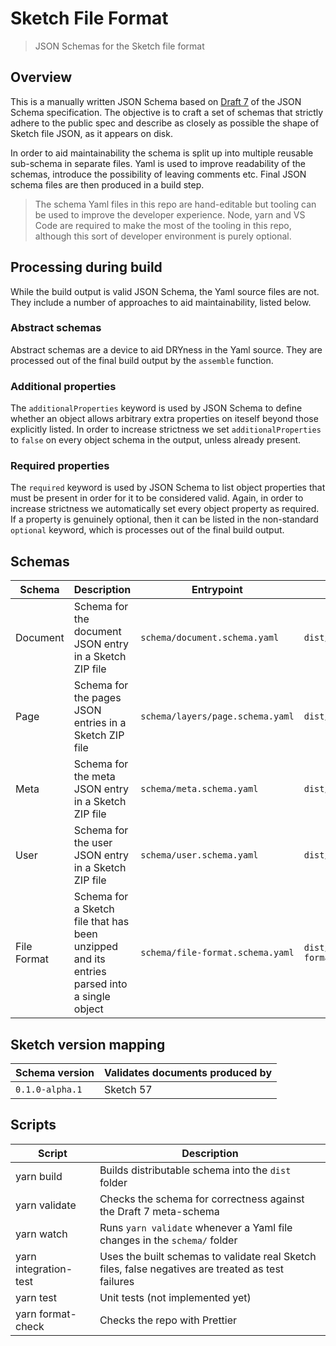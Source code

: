 # Sketch File Format

> JSON Schemas for the Sketch file format

## Overview

This is a manually written JSON Schema based on
[Draft 7](https://json-schema.org/draft-07/json-schema-release-notes.html) of
the JSON Schema specification. The objective is to craft a set of schemas that
strictly adhere to the public spec and describe as closely as possible the shape
of Sketch file JSON, as it appears on disk.

In order to aid maintainability the schema is split up into multiple reusable
sub-schema in separate files. Yaml is used to improve readability of the
schemas, introduce the possibility of leaving comments etc. Final JSON schema
files are then produced in a build step.

> The schema Yaml files in this repo are hand-editable but tooling can be used
> to improve the developer experience. Node, yarn and VS Code are required to
> make the most of the tooling in this repo, although this sort of developer
> environment is purely optional.

## Processing during build

While the build output is valid JSON Schema, the Yaml source files are not. They
include a number of approaches to aid maintainability, listed below.

### Abstract schemas

Abstract schemas are a device to aid DRYness in the Yaml source. They are
processed out of the final build output by the `assemble` function.

### Additional properties

The `additionalProperties` keyword is used by JSON Schema to define whether an
object allows arbitrary extra properties on iteself beyond those explicitly
listed. In order to increase strictness we set `additionalProperties` to `false`
on every object schema in the output, unless already present.

### Required properties

The `required` keyword is used by JSON Schema to list object properties that
must be present in order for it to be considered valid. Again, in order to
increase strictness we automatically set every object property as required. If a
property is genuinely optional, then it can be listed in the non-standard
`optional` keyword, which is processes out of the final build output.

## Schemas

| Schema      | Description                                                                                 | Entrypoint                       | Build output                   |
| ----------- | ------------------------------------------------------------------------------------------- | -------------------------------- | ------------------------------ |
| Document    | Schema for the document JSON entry in a Sketch ZIP file                                     | `schema/document.schema.yaml`    | `dist/document.schema.json`    |
| Page        | Schema for the pages JSON entries in a Sketch ZIP file                                      | `schema/layers/page.schema.yaml` | `dist/page.schema.json`        |
| Meta        | Schema for the meta JSON entry in a Sketch ZIP file                                         | `schema/meta.schema.yaml`        | `dist/meta.schema.json`        |
| User        | Schema for the user JSON entry in a Sketch ZIP file                                         | `schema/user.schema.yaml`        | `dist/user.schema.json`        |
| File Format | Schema for a Sketch file that has been unzipped and its entries parsed into a single object | `schema/file-format.schema.yaml` | `dist/file-format.schema.json` |

## Sketch version mapping

| Schema version  | Validates documents produced by |
| --------------- | ------------------------------- |
| `0.1.0-alpha.1` | Sketch 57                       |

## Scripts

| Script                | Description                                                                                        |
| --------------------- | -------------------------------------------------------------------------------------------------- |
| yarn build            | Builds distributable schema into the `dist` folder                                                 |
| yarn validate         | Checks the schema for correctness against the Draft 7 meta-schema                                  |
| yarn watch            | Runs `yarn validate` whenever a Yaml file changes in the `schema/` folder                          |
| yarn integration-test | Uses the built schemas to validate real Sketch files, false negatives are treated as test failures |
| yarn test             | Unit tests (not implemented yet)                                                                   |
| yarn format-check     | Checks the repo with Prettier                                                                      |
